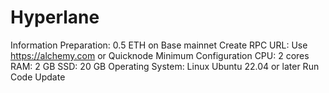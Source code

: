 # Hyperlane
Information
Preparation: 0.5 ETH on Base mainnet
Create RPC URL: Use https://alchemy.com or Quicknode
Minimum Configuration
CPU: 2 cores
RAM: 2 GB
SSD: 20 GB
Operating System: Linux Ubuntu 22.04 or later
Run Code
Update
